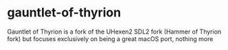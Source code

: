 # gauntlet-of-thyrion
Gauntlet of Thyrion is a fork of the UHexen2 SDL2 fork (Hammer of Thyrion fork) but focuses exclusively on being a great macOS port, nothing more

